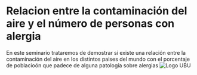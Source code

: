 # Relacion entre la contaminación del aire y el número de personas con alergia 

En este seminario trataremos de demostrar si existe una relación entre la contaminación del aire en los distintos paises del mundo con el porcentaje de poblacioón que padece de alguna patología sobre alergias
![Logo UBU](https://www.google.es/url?sa=i&url=https%3A%2F%2Fcollaborate-project.eu%2Fpartners%2Funiversity-of-burgos%2F&psig=AOvVaw3c7a4V6XvDiLWYh34ze93h&ust=1727784194579000&source=images&cd=vfe&opi=89978449&ved=0CBQQjRxqFwoTCMiwzezP6ogDFQAAAAAdAAAAABAJ)

